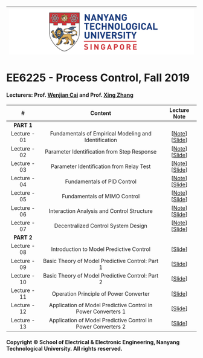 |![image](https://github.com/NTU-CCA/EE6225/blob/master/logo.png)|
|---|
# EE6225 - Process Control, Fall 2019

#### Lecturers: Prof. [Wenjian Cai](http://research.ntu.edu.sg/expertise/academicprofile/Pages/StaffProfile.aspx?ST_EMAILID=EWJCAI) and Prof. [Xing Zhang](https://xinzhangee.wixsite.com/mysite)

|#|Content|Lecture Note
|:---:|:---:|:---:|
|**PART 1**|
|Lecture - 01|Fundamentals of Empirical Modeling and Identification|[[Note](https://github.com/NTU-CCA/EE6225/blob/master/Lecture%20Notes/Chapter%201%20idntfundm.pdf)] [[Slide](https://github.com/NTU-CCA/EE6225/blob/master/Slides/Chapter%201%20identifunda.ppt)]|
|Lecture - 02|Parameter Identification from Step Response|[[Note](https://github.com/NTU-CCA/EE6225/blob/master/Lecture%20Notes/Chapter%202%20identfstep.pdf)] [[Slide](https://github.com/NTU-CCA/EE6225/blob/master/Slides/Chapter%202%20identistep.ppt)]|
|Lecture - 03|Parameter Identification from Relay Test|[[Note](https://github.com/NTU-CCA/EE6225/blob/master/Lecture%20Notes/Chapter%203%20identifrelay.pdf)] [[Slide](https://github.com/NTU-CCA/EE6225/blob/master/Slides/Chapter%203%20identirelay.ppt)]|
|Lecture - 04|Fundamentals of PID Control|[[Note](https://github.com/NTU-CCA/EE6225/blob/master/Lecture%20Notes/Chapter%204%20Fundamentals%20of%20PID%20Control%20.pdf)] [[Slide](https://github.com/NTU-CCA/EE6225/blob/master/Slides/Chapter%204%20Fundamental%20of%20PID%20Control.ppt)]|
|Lecture - 05|Fundamentals of MIMO Control|[[Note](https://github.com/NTU-CCA/EE6225/blob/master/Lecture%20Notes/Chapter%205%20Fundamentals%20of%20MIMO%20Control.pdf)] [[Slide](https://github.com/NTU-CCA/EE6225/blob/master/Slides/Chapter%205%20Fundamentals%20of%20MIMO%20Control.ppt)]|
|Lecture - 06|Interaction Analysis and Control Structure|[[Note](https://github.com/NTU-CCA/EE6225/blob/master/Lecture%20Notes/Chapter%206%20Interaction%20Analysis%20and%20Loop%20Pairing.pdf)] [[Slide](https://github.com/NTU-CCA/EE6225/blob/master/Slides/Chapter%206%20Interaction%20Analysis%20and%20Loop%20Pairing.ppt)]|
|Lecture - 07|Decentralized Control System Design|[[Note](https://github.com/NTU-CCA/EE6225/blob/master/Lecture%20Notes/Chapter%207%20Decentralized%20Control.pdf)] [[Slide](https://github.com/NTU-CCA/EE6225/blob/master/Slides/Chapter%207%20Decentralized%20Control.ppt)]|
|**PART 2**|
|Lecture - 08|Introduction to Model Predictive Control|[[Slide](https://github.com/NTU-CCA/EE6225/blob/master/Lecture%20Notes/EE6225_PartII_C1_10_10_2019.pdf)]|
|Lecture - 09|Basic Theory of Model Predictive Control: Part 1|[[Slide](https://github.com/NTU-CCA/EE6225/blob/master/Lecture%20Notes/EE6225_PartII_C2_17_10_2019.pdf)]|
|Lecture - 10|Basic Theory of Model Predictive Control: Part 2|[[Slide](https://github.com/NTU-CCA/EE6225/blob/master/Lecture%20Notes/EE6225_PartII_C3_24_10_2019.pdf)]|
|Lecture - 11|Operation Principle of Power Converter|[[Slide](https://github.com/NTU-CCA/EE6225/blob/master/Lecture%20Notes/EE6225_PartII_C4_31_10_2019.pdf)]|
|Lecture - 12|Application of Model Predictive Control in Power Converters 1|[[Slide](https://github.com/NTU-CCA/EE6225/blob/master/Lecture%20Notes/EE6225_PartII_C5_07_11_2019.pdf)]|
|Lecture - 13|Application of Model Predictive Control in Power Converters 2|[[Slide](https://github.com/NTU-CCA/EE6225/blob/master/Lecture%20Notes/EE6225_PartII_C6_15_11_2019.pdf)]|

#### Copyright © School of Electrical & Electronic Engineering, Nanyang Technological University. All rights reserved.
